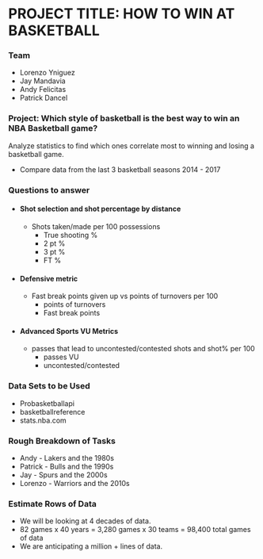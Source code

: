 
# PROJECT TITLE: HOW TO WIN AT BASKETBALL

### Team
* Lorenzo Yniguez
* Jay Mandavia
* Andy Felicitas
* Patrick Dancel

### Project: Which style of basketball is the best way to win an NBA Basketball game?
Analyze statistics to find which ones correlate most to winning and losing a basketball game.
* Compare data from the last 3 basketball seasons 2014 - 2017

### Questions to answer
* #### Shot selection and shot percentage by distance
    * Shots taken/made per 100 possessions
        * True shooting %
        * 2 pt %
        * 3 pt %
        * FT %


* #### Defensive metric 
    * Fast break points given up vs points of turnovers per 100
        * points of turnovers
        * Fast break points

* #### Advanced Sports VU Metrics
    * passes that lead to uncontested/contested shots and shot% per 100
        * passes VU
        * uncontested/contested



### Data Sets to be Used
* Probasketballapi
* basketballreference
* stats.nba.com

### Rough Breakdown of Tasks
* Andy - Lakers and the 1980s
* Patrick - Bulls and the 1990s
* Jay - Spurs and the 2000s
* Lorenzo - Warriors and the 2010s

### Estimate Rows of Data
* We will be looking at 4 decades of data. 
* 82 games x 40 years = 3,280 games x 30 teams = 98,400 total games of data
* We are anticipating a million + lines of data.
